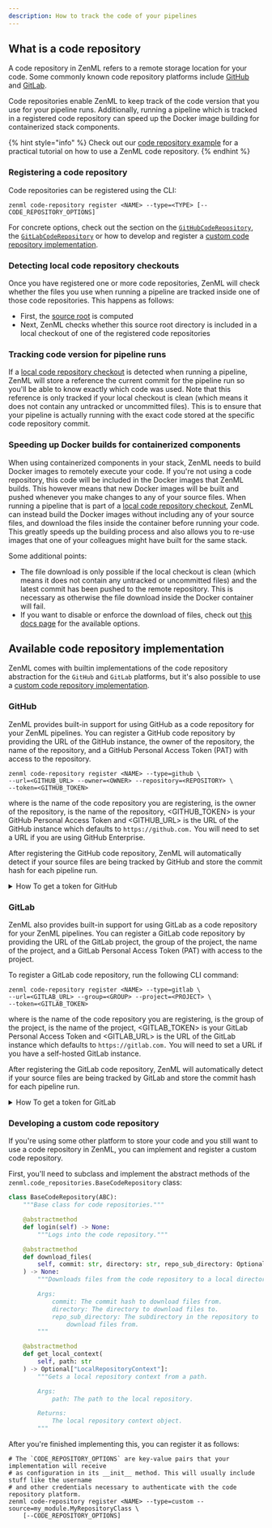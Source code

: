 ```yaml
---
description: How to track the code of your pipelines
---
```


## What is a code repository

A code repository in ZenML refers to a remote storage location for your code.
Some commonly known code repository platforms include [GitHub](https://github.com/)
and [GitLab](https://gitlab.com/).

Code repositories enable ZenML to keep track of the code version that you use for your
pipeline runs. Additionally, running a pipeline which is tracked in a registered code
repository can speed up the Docker image building for containerized stack components.

{% hint style="info" %}
Check out our
[code repository example](https://github.com/zenml-io/zenml/tree/main/examples/code_repository)
for a practical tutorial on how to use a ZenML code repository.
{% endhint %}

### Registering a code repository

Code repositories can be registered using the CLI:
```shell
zenml code-repository register <NAME> --type=<TYPE> [--CODE_REPOSITORY_OPTIONS]
```

For concrete options, check out the section on the [`GitHubCodeRepository`](#github),
the [`GitLabCodeRepository`](#gitlab) or how to develop and register a
[custom code repository implementation](#developing-a-custom-code-repository).

### Detecting local code repository checkouts

Once you have registered one or more code repositories, ZenML will check whether the files
you use when running a pipeline are tracked inside one of those code repositories. This happens
as follows:
* First, the [source root](../../reference/glossary.md#source-root) is computed
* Next, ZenML checks whether this source root directory is included in a local checkout of one
of the registered code repositories

### Tracking code version for pipeline runs

If a [local code repository checkout](#detecting-local-code-repository-checkouts) is detected
when running a pipeline, ZenML will store a reference the current commit for the pipeline run
so you'll be able to know exactly which code was used. Note that this reference is only tracked
if your local checkout is clean (which means it does not contain any untracked or uncommitted files).
This is to ensure that your pipeline is actually running with the exact code stored at the specific
code repository commit.

### Speeding up Docker builds for containerized components

When using containerized components in your stack, ZenML needs to build Docker images to
remotely execute your code. If you're not using a code repository, this code will be included
in the Docker images that ZenML builds. This however means that new Docker images will be built and
pushed whenever you make changes to any of your source files. When running a pipeline that is
part of a [local code repository checkout](#detecting-local-code-repository-checkouts), ZenML
can instead build the Docker images without including any of your source files, and download
the files inside the container before running your code. This greatly speeds up the building
process and also allows you to re-use images that one of your colleagues might have built for
the same stack.

Some additional points:
- The file download is only possible if the local checkout is clean (which means it does
not contain any untracked or uncommitted files) and the latest commit has been pushed to
the remote repository. This is necessary as otherwise the file download inside the Docker
container will fail.
- If you want to disable or enforce the download of files, check out
[this docs page](../pipelines/containerization.md#handling-source-files) for the available options.

## Available code repository implementation

ZenML comes with builtin implementations of the code repository abstraction for the
`GitHub` and `GitLab` platforms, but it's also possible to use a 
[custom code repository implementation](#developing-a-custom-code-repository).

### GitHub

ZenML provides built-in support for using GitHub as a code repository for your
ZenML pipelines. You can register a GitHub code repository by providing the URL
of the GitHub instance, the owner of the repository, the name of the repository,
and a GitHub Personal Access Token (PAT) with access to the repository.

```shell
zenml code-repository register <NAME> --type=github \
--url=<GITHUB_URL> --owner=<OWNER> --repository=<REPOSITORY> \
--token=<GITHUB_TOKEN>
```

where <NAME> is the name of the code repository you are registering, <OWNER> is
the owner of the repository, <REPOSITORY> is the name of the repository, 
<GITHUB_TOKEN> is your GitHub Personal Access Token and <GITHUB_URL> is the URL
of the GitHub instance which defaults to `https://github.com.` You will need to
set a URL if you are using GitHub Enterprise.

After registering the GitHub code repository, ZenML will automatically detect
if your source files are being tracked by GitHub and store the commit hash for
each pipeline run.

<details>

<summary>How To get a token for GitHub</summary>

1. Go to your GitHub account settings and click on "Developer settings".
2. Select "Personal access tokens" and click on "Generate new token".
3. Give your token a name and select the scopes that you need (e.g. repo, admin:repo_hook, user).
4. Click on "Generate token" and copy the token to a safe place.

</details>

### GitLab

ZenML also provides built-in support for using GitLab as a code repository for
your ZenML pipelines. You can register a GitLab code repository by providing the
URL of the GitLab project, the group of the project, the name of the project,
and a GitLab Personal Access Token (PAT) with access to the project.

To register a GitLab code repository, run the following CLI command:

```shell
zenml code-repository register <NAME> --type=gitlab \
--url=<GITLAB_URL> --group=<GROUP> --project=<PROJECT> \
--token=<GITLAB_TOKEN>
```

where <NAME> is the name of the code repository you are registering, <GROUP> is
the group of the project, <PROJECT> is the name of the project, <GITLAB_TOKEN>
is your GitLab Personal Access Token and <GITLAB_URL> is the URL of the GitLab
instance which defaults to `https://gitlab.com.` You will need to set a URL if
you have a self-hosted GitLab instance.

After registering the GitLab code repository, ZenML will automatically detect
if your source files are being tracked by GitLab and store the commit hash for
each pipeline run.

<details>

<summary>How To get a token for GitLab</summary>

1. Go to your GitLab account settings and click on "Access Tokens".
2. Select the scopes that you need (e.g. read_repository, write_repository).
3. Click on "Create personal access token" and copy the token to a safe place.

</details>

### Developing a custom code repository

If you're using some other platform to store your code and you still want to use
a code repository in ZenML, you can implement and register a custom code repository.

First, you'll need to subclass and implement the abstract methods of the
`zenml.code_repositories.BaseCodeRepository` class:

```python
class BaseCodeRepository(ABC):
    """Base class for code repositories."""

    @abstractmethod
    def login(self) -> None:
        """Logs into the code repository."""

    @abstractmethod
    def download_files(
        self, commit: str, directory: str, repo_sub_directory: Optional[str]
    ) -> None:
        """Downloads files from the code repository to a local directory.

        Args:
            commit: The commit hash to download files from.
            directory: The directory to download files to.
            repo_sub_directory: The subdirectory in the repository to
                download files from.
        """

    @abstractmethod
    def get_local_context(
        self, path: str
    ) -> Optional["LocalRepositoryContext"]:
        """Gets a local repository context from a path.

        Args:
            path: The path to the local repository.

        Returns:
            The local repository context object.
        """
```

After you're finished implementing this, you can register it as follows:
```shell
# The `CODE_REPOSITORY_OPTIONS` are key-value pairs that your implementation will receive
# as configuration in its __init__ method. This will usually include stuff like the username
# and other credentials necessary to authenticate with the code repository platform.
zenml code-repository register <NAME> --type=custom --source=my_module.MyRepositoryClass \
    [--CODE_REPOSITORY_OPTIONS]
```